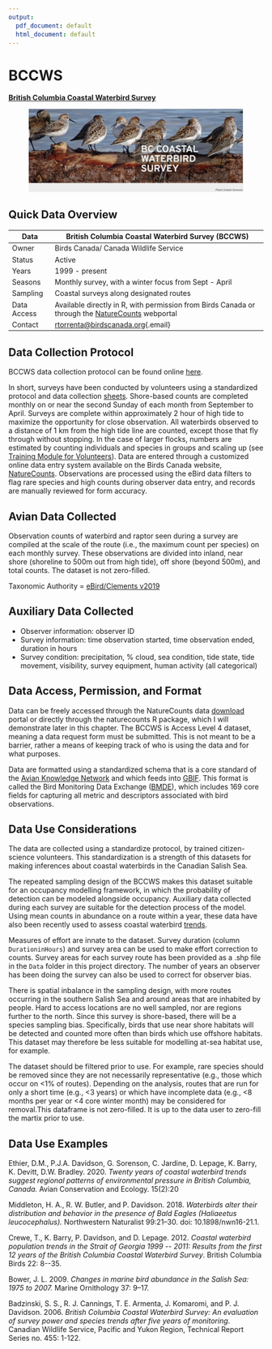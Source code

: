 ```yaml
---
output:
  pdf_document: default
  html_document: default
---
```


# BCCWS

[**British Columbia Coastal Waterbird Survey**](\(https:/www.birdscanada.org/bird-science/british-columbia-coastal-waterbird-survey\)/)

<figure><img src="images/BCCWS.PNG" alt=""><figcaption></figcaption></figure>

## Quick Data Overview <a href="#bccws2.1" id="bccws2.1"></a>

| Data        | British Columbia Coastal Waterbird Survey (BCCWS)                                                                                                      |
| ----------- | ------------------------------------------------------------------------------------------------------------------------------------------------------ |
| Owner       | Birds Canada/ Canada Wildlife Service                                                                                                                  |
| Status      | Active                                                                                                                                                 |
| Years       | 1999 - present                                                                                                                                         |
| Seasons     | Monthly survey, with a winter focus from Sept - April                                                                                                  |
| Sampling    | Coastal surveys along designated routes                                                                                                                |
| Data Access | Available directly in R, with permission from Birds Canada or through the [NatureCounts](https://naturecounts.ca/nc/default/searchquery.jsp) webportal |
| Contact     | [rtorrenta@birdscanada.org](mailto:rtorrenta@birdscanada.org){.email}                                                                                  |

## Data Collection Protocol <a href="#bccws2.2" id="bccws2.2"></a>

BCCWS data collection protocol can be found online [here](https://www.birdscanada.org/bird-science/british-columbia-coastal-waterbird-survey/bccws\_resources).

In short, surveys have been conducted by volunteers using a standardized protocol and data collection [sheets](https://birdscanada.b-cdn.net/wp-content/uploads/2021/02/BCCWS\_Datasheet.pdf). Shore-based counts are completed monthly on or near the second Sunday of each month from September to April. Surveys are complete within approximately 2 hour of high tide to maximize the opportunity for close observation. All waterbirds observed to a distance of 1 km from the high tide line are counted, except those that fly through without stopping. In the case of larger flocks, numbers are estimated by counting individuals and species in groups and scaling up (see [Training Module for Volunteers](https://birdscanada.b-cdn.net/wp-content/uploads/2020/02/BCCWS-Training-Module.pdf)). Data are entered through a customized online data entry system available on the Birds Canada website, [NatureCounts](https:/www.birdscanada.%20org/birdmon/default/main.jsp). Observations are processed using the eBird data filters to flag rare species and high counts during observer data entry, and records are manually reviewed for form accuracy.

## Avian Data Collected <a href="#bccws2.3" id="bccws2.3"></a>

Observation counts of waterbird and raptor seen during a survey are compiled at the scale of the route (i.e., the maximum count per species) on each monthly survey. These observations are divided into inland, near shore (shoreline to 500m out from high tide), off shore (beyond 500m), and total counts. The dataset is not zero-filled.

Taxonomic Authority = [eBird/Clements v2019](https://www.birds.cornell.edu/clementschecklist?\_\_hstc=60209138.6f747e6e23a2f1b7014cf372ca892894.1544132358313.1566237656917.1566240564794.714&\_\_hssc=60209138.3.1566240564794&\_\_hsfp=2467889448)

## Auxiliary Data Collected <a href="#bccws2.4" id="bccws2.4"></a>

* Observer information: observer ID
* Survey information: time observation started, time observation ended, duration in hours
* Survey condition: precipitation, % cloud, sea condition, tide state, tide movement, visibility, survey equipment, human activity (all categorical)

## Data Access, Permission, and Format <a href="#bccws2.5" id="bccws2.5"></a>

Data can be freely accessed through the NatureCounts data [download](https://naturecounts.ca/nc/default/searchquery.jsp) portal or directly through the naturecounts R package, which I will demonstrate later in this chapter. The BCCWS is Access Level 4 dataset, meaning a data request form must be submitted. This is not meant to be a barrier, rather a means of keeping track of who is using the data and for what purposes.

Data are formatted using a standardized schema that is a core standard of the [Avian Knowledge Network](https://avianknowledge.net/) and which feeds into [GBIF](https://www.gbif.org/). This format is called the Bird Monitoring Data Exchange ([BMDE](https://naturecounts.ca/nc/default/nc\_bmde.jsp)), which includes 169 core fields for capturing all metric and descriptors associated with bird observations.

## Data Use Considerations <a href="#bccws2.6" id="bccws2.6"></a>

The data are collected using a standardize protocol, by trained citizen-science volunteers. This standardization is a strength of this datasets for making inferences about coastal waterbirds in the Canadian Salish Sea.

The repeated sampling design of the BCCWS makes this dataset suitable for an occupancy modelling framework, in which the probability of detection can be modeled alongside occupancy. Auxiliary data collected during each survey are suitable for the detection process of the model. Using mean counts in abundance on a route within a year, these data have also been recently used to assess coastal waterbird [trends](https://www.ace-eco.org/vol15/iss2/art20/).

Measures of effort are innate to the dataset. Survey duration (column `DurationinHours`) and survey area can be used to make effort correction to counts. Survey areas for each survey route has been provided as a .shp file in the `Data` folder in this project directory. The number of years an observer has been doing the survey can also be used to correct for observer bias.

There is spatial inbalance in the sampling design, with more routes occurring in the southern Salish Sea and around areas that are inhabited by people. Hard to access locations are no well sampled, nor are regions further to the north. Since this survey is shore-based, there will be a species sampling bias. Specifically, birds that use near shore habitats will be detected and counted more often than birds which use offshore habitats. This dataset may therefore be less suitable for modelling at-sea habitat use, for example.

The dataset should be filtered prior to use. For example, rare species should be removed since they are not necessarily representative (e.g., those which occur on <1% of routes). Depending on the analysis, routes that are run for only a short time (e.g., <3 years) or which have incomplete data (e.g., <8 months per year or <4 core winter month) may be considered for removal.This dataframe is not zero-filled. It is up to the data user to zero-fill the martix prior to use.

## Data Use Examples <a href="#bccws2.7" id="bccws2.7"></a>

Ethier, D.M., P.J.A. Davidson, G. Sorenson, C. Jardine, D. Lepage, K. Barry, K. Devitt, D.W. Bradley. 2020. _Twenty years of coastal waterbird trends suggest regional patterns of environmental pressure in British Columbia, Canada._ Avian Conservation and Ecology. 15(2):20

Middleton, H. A., R. W. Butler, and P. Davidson. 2018. _Waterbirds alter their distribution and behavior in the presence of Bald Eagles (Haliaeetus leucocephalus)._ Northwestern Naturalist 99:21–30. doi: 10.1898/nwn16-21.1.

Crewe, T., K. Barry, P. Davidson, and D. Lepage. 2012. _Coastal waterbird population trends in the Strait of Georgia 1999 -- 2011: Results from the first 12 years of the British Columbia Coastal Waterbird Survey_. British Columbia Birds 22: 8--35.

Bower, J. L. 2009. _Changes in marine bird abundance in the Salish Sea: 1975 to 2007._ Marine Ornithology 37: 9–17.

Badzinski, S. S., R. J. Cannings, T. E. Armenta, J. Komaromi, and P. J. Davidson. 2006. _British Columbia Coastal Waterbird Survey: An evaluation of survey power and species trends after five years of monitoring_. Canadian Wildlife Service, Pacific and Yukon Region, Technical Report Series no. 455: 1-122.

